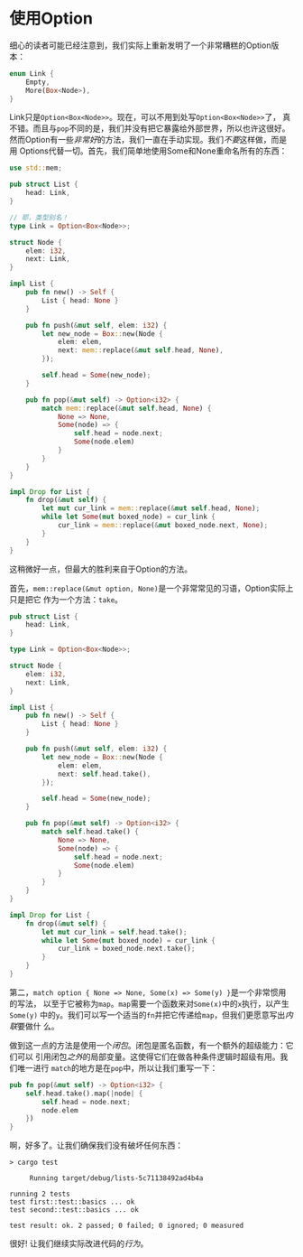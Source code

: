 # 使用Option

细心的读者可能已经注意到，我们实际上重新发明了一个非常糟糕的Option版本：

```rust ,ignore
enum Link {
    Empty,
    More(Box<Node>),
}
```

Link只是`Option<Box<Node>>`。现在，可以不用到处写`Option<Box<Node>>`了，
真不错。而且与`pop`不同的是，我们并没有把它暴露给外部世界，所以也许这很好。
然而Option有一些*非常好*的方法，我们一直在手动实现。我们*不要*这样做，而是用
Options代替一切。首先，我们简单地使用Some和None重命名所有的东西：

```rust ,ignore
use std::mem;

pub struct List {
    head: Link,
}

// 耶，类型别名！
type Link = Option<Box<Node>>;

struct Node {
    elem: i32,
    next: Link,
}

impl List {
    pub fn new() -> Self {
        List { head: None }
    }

    pub fn push(&mut self, elem: i32) {
        let new_node = Box::new(Node {
            elem: elem,
            next: mem::replace(&mut self.head, None),
        });

        self.head = Some(new_node);
    }

    pub fn pop(&mut self) -> Option<i32> {
        match mem::replace(&mut self.head, None) {
            None => None,
            Some(node) => {
                self.head = node.next;
                Some(node.elem)
            }
        }
    }
}

impl Drop for List {
    fn drop(&mut self) {
        let mut cur_link = mem::replace(&mut self.head, None);
        while let Some(mut boxed_node) = cur_link {
            cur_link = mem::replace(&mut boxed_node.next, None);
        }
    }
}
```

这稍微好一点，但最大的胜利来自于Option的方法。

首先，`mem::replace(&mut option, None)`是一个非常常见的习语，Option实际上只是把它
作为一个方法：`take`。

```rust ,ignore
pub struct List {
    head: Link,
}

type Link = Option<Box<Node>>;

struct Node {
    elem: i32,
    next: Link,
}

impl List {
    pub fn new() -> Self {
        List { head: None }
    }

    pub fn push(&mut self, elem: i32) {
        let new_node = Box::new(Node {
            elem: elem,
            next: self.head.take(),
        });

        self.head = Some(new_node);
    }

    pub fn pop(&mut self) -> Option<i32> {
        match self.head.take() {
            None => None,
            Some(node) => {
                self.head = node.next;
                Some(node.elem)
            }
        }
    }
}

impl Drop for List {
    fn drop(&mut self) {
        let mut cur_link = self.head.take();
        while let Some(mut boxed_node) = cur_link {
            cur_link = boxed_node.next.take();
        }
    }
}
```

第二，`match option { None => None, Some(x) => Some(y) }`是一个非常惯用的写法，
以至于它被称为`map`。`map`需要一个函数来对`Some(x)`中的`x`执行，以产生`Some(y)`
中的`y`。我们可以写一个适当的`fn`并把它传递给`map`，但我们更愿意写出*内联*要做什
么。

做到这一点的方法是使用一个*闭包*。闭包是匿名函数，有一个额外的超级能力：它们可以
引用闭包*之外*的局部变量。这使得它们在做各种条件逻辑时超级有用。我们唯一进行
`match`的地方是在`pop`中，所以让我们重写一下：

```rust ,ignore
pub fn pop(&mut self) -> Option<i32> {
    self.head.take().map(|node| {
        self.head = node.next;
        node.elem
    })
}
```

啊，好多了。让我们确保我们没有破坏任何东西：

```text
> cargo test

     Running target/debug/lists-5c71138492ad4b4a

running 2 tests
test first::test::basics ... ok
test second::test::basics ... ok

test result: ok. 2 passed; 0 failed; 0 ignored; 0 measured

```

很好! 让我们继续实际改进代码的*行为*。
